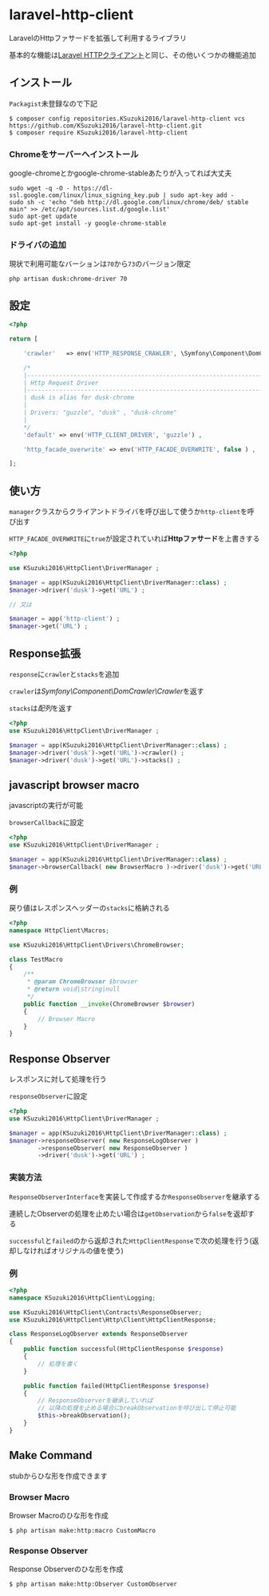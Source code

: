 # laravel-http-client

LaravelのHttpファサードを拡張して利用するライブラリ

基本的な機能は[Laravel HTTPクライアント]と同じ、その他いくつかの機能追加

## インストール

`Packagist`未登録なので下記

``` shell script
$ composer config repositories.KSuzuki2016/laravel-http-client vcs https://github.com/KSuzuki2016/laravel-http-client.git
$ composer require KSuzuki2016/laravel-http-client
```

### Chromeをサーバーへインストール 

google-chromeとかgoogle-chrome-stableあたりが入ってれば大丈夫  

``` shell script
sudo wget -q -O - https://dl-ssl.google.com/linux/linux_signing_key.pub | sudo apt-key add -
sudo sh -c 'echo "deb http://dl.google.com/linux/chrome/deb/ stable main" >> /etc/apt/sources.list.d/google.list'
sudo apt-get update
sudo apt-get install -y google-chrome-stable
```

### ドライバの追加

現状で利用可能なバーションは`70`から`73`のバージョン限定

``` shell script
php artisan dusk:chrome-driver 70
```

## 設定

``` php
<?php

return [

    'crawler'   => env('HTTP_RESPONSE_CRAWLER', \Symfony\Component\DomCrawler\Crawler::class ) ,

    /*
    |--------------------------------------------------------------------------
    | Http Request Driver
    |--------------------------------------------------------------------------
    | dusk is alias for dusk-chrome
    |
    | Drivers: "guzzle", "dusk" , "dusk-chrome"
    |
    */
    'default' => env('HTTP_CLIENT_DRIVER', 'guzzle') ,

    'http_facade_overwrite' => env('HTTP_FACADE_OVERWRITE', false ) ,

];
```

## 使い方

`manager`クラスからクライアントドライバを呼び出して使うか`http-client`を呼び出す

`HTTP_FACADE_OVERWRITE`に`true`が設定されていれば**Httpファサード**を上書きする

``` php
<?php

use KSuzuki2016\HttpClient\DriverManager ;

$manager = app(KSuzuki2016\HttpClient\DriverManager::class) ;
$manager->driver('dusk')->get('URL') ;

// 又は

$manager = app('http-client') ;
$manager->get('URL') ;
```

## Response拡張

`response`に`crawler`と`stacks`を追加

`crawler`は*Symfony\Component\DomCrawler\Crawler*を返す

`stacks`は*配列*を返す

``` php
<?php
use KSuzuki2016\HttpClient\DriverManager ;

$manager = app(KSuzuki2016\HttpClient\DriverManager::class) ;
$manager->driver('dusk')->get('URL')->crawler() ;
$manager->driver('dusk')->get('URL')->stacks() ;
```

## javascript browser macro

javascriptの実行が可能

`browserCallback`に設定

``` php
<?php
use KSuzuki2016\HttpClient\DriverManager ;

$manager = app(KSuzuki2016\HttpClient\DriverManager::class) ;
$manager->browserCallback( new BrowserMacro )->driver('dusk')->get('URL') ;
```

### 例

戻り値はレスポンスヘッダーの`stacks`に格納される

``` php
<?php
namespace HttpClient\Macros;

use KSuzuki2016\HttpClient\Drivers\ChromeBrowser;

class TestMacro
{
    /**
     * @param ChromeBrowser $browser
     * @return void|string|null
     */
    public function __invoke(ChromeBrowser $browser)
    {
        // Browser Macro
    }
}
```

## Response Observer

レスポンスに対して処理を行う

`responseObserver`に設定

``` php
<?php
use KSuzuki2016\HttpClient\DriverManager ;

$manager = app(KSuzuki2016\HttpClient\DriverManager::class) ;
$manager->responseObserver( new ResponseLogObserver )
        ->responseObserver( new ResponseObserver )
        ->driver('dusk')->get('URL') ;
```

### 実装方法

`ResponseObserverInterface`を実装して作成するか`ResponseObserver`を継承する

連続したObserverの処理を止めたい場合は`getObservation`から`false`を返却する

`successful`と`failed`のから返却された`HttpClientResponse`で次の処理を行う(返却しなければオリジナルの値を使う)

### 例

``` php
<?php
namespace KSuzuki2016\HttpClient\Logging;

use KSuzuki2016\HttpClient\Contracts\ResponseObserver;
use KSuzuki2016\HttpClient\Http\Client\HttpClientResponse;

class ResponseLogObserver extends ResponseObserver
{
    public function successful(HttpClientResponse $response)
    {
        // 処理を書く
    }

    public function failed(HttpClientResponse $response)
    {
        // ResponseObserverを継承していれば
        // 以降の処理を止める場合にbreakObservationを呼び出して停止可能
        $this->breakObservation();
    }
}
```

## Make Command

stubからひな形を作成できます

### Browser Macro

Browser Macroのひな形を作成

``` shell script
$ php artisan make:http:macro CustomMacro
```

### Response Observer

Response Observerのひな形を作成

``` shell script
$ php artisan make:http:Observer CustomObserver
```

[Laravel HTTPクライアント]:https://readouble.com/laravel/8.x/ja/http-client.html
